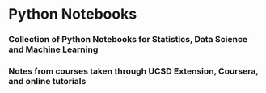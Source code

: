 # Python Notebooks

### Collection of Python Notebooks for Statistics, Data Science and Machine Learning
### Notes from courses taken through UCSD Extension, Coursera, and online tutorials
